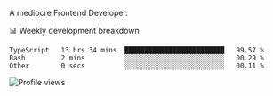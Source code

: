 A mediocre Frontend Developer.

📊 Weekly development breakdown
<!--START_SECTION:waka-->

```text
TypeScript   13 hrs 34 mins  █████████████████████████   99.57 %
Bash         2 mins          ░░░░░░░░░░░░░░░░░░░░░░░░░   00.29 %
Other        0 secs          ░░░░░░░░░░░░░░░░░░░░░░░░░   00.11 %
```

<!--END_SECTION:waka-->

<img src="https://gpvc.arturio.dev/iqbalfasri" alt="Profile views"/>
